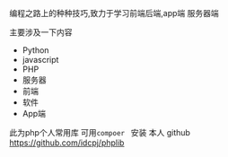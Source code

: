 编程之路上的种种技巧,致力于学习前端后端,app端 服务器端

主要涉及一下内容
- Python
 - javascript
 - PHP
 - 服务器
 - 前端
 - 软件
 - App端

此为php个人常用库 可用`compoer ` 安装
本人 github https://github.com/idcpj/phplib

